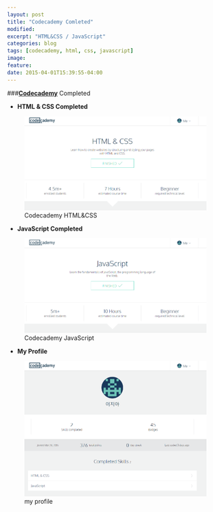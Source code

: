 ```yaml
---
layout: post
title: "Codecademy Comleted"
modified:
excerpt: "HTML&CSS / JavaScript"
categories: blog
tags: [codecademy, html, css, javascript]
image:
feature:
date: 2015-04-01T15:39:55-04:00
---
```


###[**Codecademy**][codecademy] Completed

- **HTML & CSS Completed**
<figure>
	<a href="/images/post_img/codecademy_htmlcss.png"><img src="/images/post_img/codecademy_htmlcss.png" alt="image"></a>
	<figcaption>Codecademy HTML&CSS</figcaption>
</figure>





- **JavaScript Completed**
<figure>
	<a href="/images/post_img/codecademy_javascript.png"><img src="/images/post_img/codecademy_javascript.png" alt="image"></a>
	<figcaption>Codecademy JavaScript</figcaption>
</figure>





- **My Profile**
<figure>
	<a href="/images/post_img/codecademy_profile.png"><img src="/images/post_img/codecademy_profile.png"></a>
	<figcaption>my profile</figcaption>
</figure>

[codecademy]: http://www.codecademy.com/learn